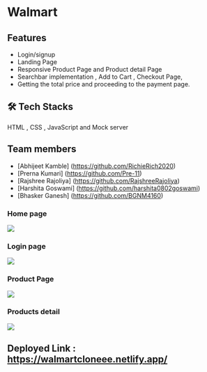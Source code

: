 # Walmart
## Features
- Login/signup
- Landing Page
- Responsive Product Page and Product detail Page
- Searchbar implementation , Add to Cart , Checkout Page, 
- Getting the total price and proceeding to the payment page.

## 🛠 Tech Stacks
HTML , CSS , JavaScript and Mock server

## Team members 
- [Abhijeet Kamble] (https://github.com/RichieRich2020)
- [Prerna Kumari] (https://github.com/Pre-11)
- [Rajshree Rajoliya] (https://github.com/RajshreeRajoliya)
- [Harshita Goswami] (https://github.com/harshita0802goswami)
- [Bhasker Ganesh] (https://github.com/BGNM4160)

### Home page
<image src="./w1.png">
    
### Login page

<image src="./w2.png">

### Product Page

<image src="./w3.png">

### Products detail

<image src="./w4.png">

## Deployed Link : https://walmartcloneee.netlify.app/
